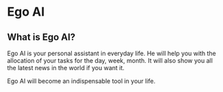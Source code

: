 # Ego AI

## What is Ego AI?

Ego AI is your personal assistant in everyday life. He will help you with the allocation of your tasks for the day, week, month. It will also show you all the latest news in the world if you want it. 

Ego AI will become an indispensable tool in your life.